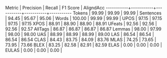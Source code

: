Metric     | Precision |    Recall |  F1 Score | AligndAcc
-----------+-----------+-----------+-----------+-----------
Tokens     |     99.99 |     99.99 |     99.99 |
Sentences  |     94.45 |     95.67 |     95.06 |
Words      |    100.00 |     99.99 |     99.99 |
UPOS       |     97.15 |     97.15 |     97.15 |     97.15
XPOS       |     88.91 |     88.90 |     88.90 |     88.91
UFeats     |     92.56 |     92.56 |     92.56 |     92.57
AllTags    |     86.87 |     86.87 |     86.87 |     86.87
Lemmas     |     98.00 |     97.99 |     98.00 |     98.00
UAS        |     88.99 |     88.99 |     88.99 |     89.00
LAS        |     86.54 |     86.54 |     86.54 |     86.54
CLAS       |     84.43 |     83.75 |     84.09 |     83.76
MLAS       |     74.25 |     73.65 |     73.95 |     73.66
BLEX       |     83.25 |     82.58 |     82.91 |     82.59
ELAS       |      0.00 |      0.00 |      0.00 |
EULAS      |      0.00 |      0.00 |      0.00 |
